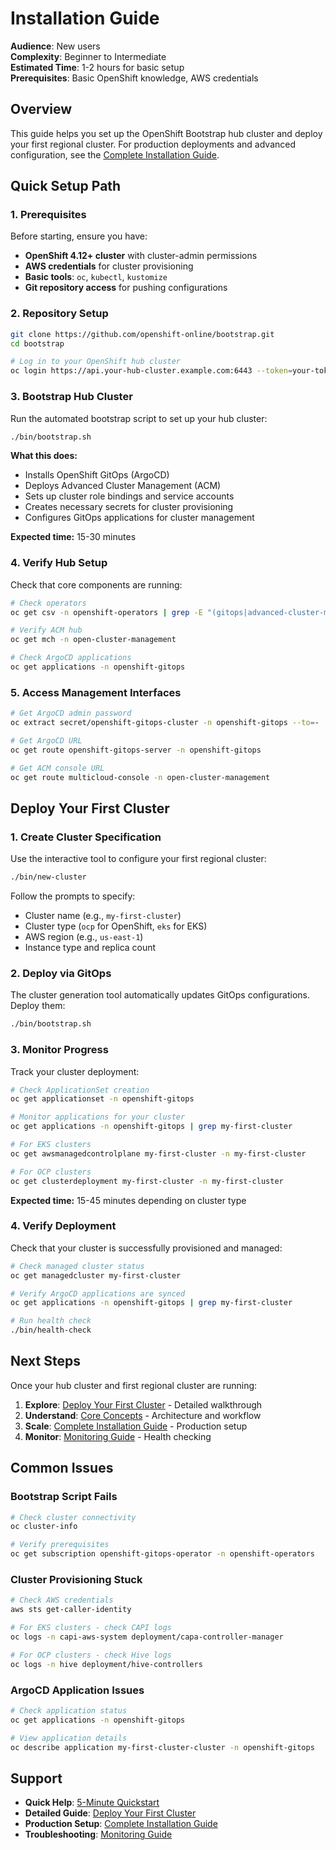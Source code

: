 # Installation Guide

**Audience**: New users  
**Complexity**: Beginner to Intermediate  
**Estimated Time**: 1-2 hours for basic setup  
**Prerequisites**: Basic OpenShift knowledge, AWS credentials

## Overview

This guide helps you set up the OpenShift Bootstrap hub cluster and deploy your first regional cluster. For production deployments and advanced configuration, see the [Complete Installation Guide](../../INSTALL.md).

## Quick Setup Path

### 1. Prerequisites

Before starting, ensure you have:

- **OpenShift 4.12+ cluster** with cluster-admin permissions
- **AWS credentials** for cluster provisioning  
- **Basic tools**: `oc`, `kubectl`, `kustomize`
- **Git repository access** for pushing configurations

### 2. Repository Setup

```bash
git clone https://github.com/openshift-online/bootstrap.git
cd bootstrap

# Log in to your OpenShift hub cluster
oc login https://api.your-hub-cluster.example.com:6443 --token=your-token
```

### 3. Bootstrap Hub Cluster

Run the automated bootstrap script to set up your hub cluster:

```bash
./bin/bootstrap.sh
```

**What this does:**
- Installs OpenShift GitOps (ArgoCD)
- Deploys Advanced Cluster Management (ACM)
- Sets up cluster role bindings and service accounts
- Creates necessary secrets for cluster provisioning
- Configures GitOps applications for cluster management

**Expected time:** 15-30 minutes

### 4. Verify Hub Setup

Check that core components are running:

```bash
# Check operators
oc get csv -n openshift-operators | grep -E "(gitops|advanced-cluster-management|pipelines)"

# Verify ACM hub
oc get mch -n open-cluster-management

# Check ArgoCD applications
oc get applications -n openshift-gitops
```

### 5. Access Management Interfaces

```bash
# Get ArgoCD admin password
oc extract secret/openshift-gitops-cluster -n openshift-gitops --to=-

# Get ArgoCD URL
oc get route openshift-gitops-server -n openshift-gitops

# Get ACM console URL
oc get route multicloud-console -n open-cluster-management
```

## Deploy Your First Cluster

### 1. Create Cluster Specification

Use the interactive tool to configure your first regional cluster:

```bash
./bin/new-cluster
```

Follow the prompts to specify:
- Cluster name (e.g., `my-first-cluster`)
- Cluster type (`ocp` for OpenShift, `eks` for EKS)
- AWS region (e.g., `us-east-1`)
- Instance type and replica count

### 2. Deploy via GitOps

The cluster generation tool automatically updates GitOps configurations. Deploy them:

```bash
./bin/bootstrap.sh
```

### 3. Monitor Progress

Track your cluster deployment:

```bash
# Check ApplicationSet creation
oc get applicationset -n openshift-gitops

# Monitor applications for your cluster
oc get applications -n openshift-gitops | grep my-first-cluster

# For EKS clusters
oc get awsmanagedcontrolplane my-first-cluster -n my-first-cluster

# For OCP clusters  
oc get clusterdeployment my-first-cluster -n my-first-cluster
```

**Expected time:** 15-45 minutes depending on cluster type

### 4. Verify Deployment

Check that your cluster is successfully provisioned and managed:

```bash
# Check managed cluster status
oc get managedcluster my-first-cluster

# Verify ArgoCD applications are synced
oc get applications -n openshift-gitops | grep my-first-cluster

# Run health check
./bin/health-check
```

## Next Steps

Once your hub cluster and first regional cluster are running:

1. **Explore**: [Deploy Your First Cluster](./first-cluster.md) - Detailed walkthrough
2. **Understand**: [Core Concepts](./concepts.md) - Architecture and workflow
3. **Scale**: [Complete Installation Guide](./production-installation.md) - Production setup
4. **Monitor**: [Monitoring Guide](../../guides/monitoring.md) - Health checking

## Common Issues

### Bootstrap Script Fails

```bash
# Check cluster connectivity
oc cluster-info

# Verify prerequisites
oc get subscription openshift-gitops-operator -n openshift-operators
```

### Cluster Provisioning Stuck

```bash
# Check AWS credentials
aws sts get-caller-identity

# For EKS clusters - check CAPI logs
oc logs -n capi-aws-system deployment/capa-controller-manager

# For OCP clusters - check Hive logs  
oc logs -n hive deployment/hive-controllers
```

### ArgoCD Application Issues

```bash
# Check application status
oc get applications -n openshift-gitops

# View application details
oc describe application my-first-cluster-cluster -n openshift-gitops
```

## Support

- **Quick Help**: [5-Minute Quickstart](./quickstart.md)
- **Detailed Guide**: [Deploy Your First Cluster](./first-cluster.md)
- **Production Setup**: [Complete Installation Guide](./production-installation.md)
- **Troubleshooting**: [Monitoring Guide](../../guides/monitoring.md)